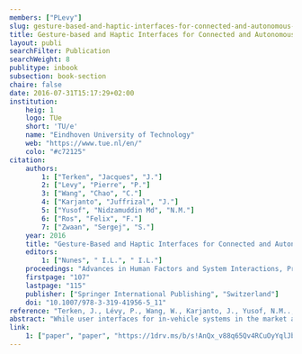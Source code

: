 ```yaml
---
members: ["PLevy"]
slug: gesture-based-and-haptic-interfaces-for-connected-and-autonomous-driving
title: Gesture-based and Haptic Interfaces for Connected and Autonomous Driving
layout: publi
searchFilter: Publication
searchWeight: 8
publitype: inbook
subsection: book-section
chaire: false
date: 2016-07-31T15:17:29+02:00
institution:
    heig: 1
    logo: TUe
    short: 'TU/e'
    name: "Eindhoven University of Technology"
    web: "https://www.tue.nl/en/"
    colo: "#c72125"
citation:
    authors:
        1: ["Terken", "Jacques", "J."]
        2: ["Levy", "Pierre", "P."]
        3: ["Wang", "Chao", "C."]
        4: ["Karjanto", "Juffrizal", "J."]
        5: ["Yusof", "Nidzamuddin Md", "N.M."]
        6: ["Ros", "Felix", "F."]
        7: ["Zwaan", "Sergej", "S."]
    year: 2016
    title: "Gesture-Based and Haptic Interfaces for Connected and Autonomous Driving"
    editors:
        1: ["Nunes", " I.L.", " I.L."]
    proceedings: "Advances in Human Factors and System Interactions, Proceedings of the AHFE 2016 International Conference on Human Factors and System Interactions, July 27-31, 2016, Walt Disney World®, Florida, USA"
    firstpage: "107"
    lastpage: "115"
    publisher: ["Springer International Publishing", "Switzerland"]
    doi: "10.1007/978-3-319-41956-5_11"
reference: "Terken, J., Lévy, P., Wang, W., Karjanto, J., Yusof, N.M.., Ros, F., & Zwaan, S. (2016). Gesture-Based and Haptic Interfaces for Connected and Autonomous Driving. In I.L., Nunes (Eds.) Advances in Human Factors and System Interactions, Proceedings of the AHFE 2016 International Conference on Human Factors and System Interactions, July 27-31, 2016, Walt Disney World®, Florida, USA (pp. 107-115). Switzerland: Springer International Publishing. http://dx.doi.org/10.1007/978-3-319-41956-5_11"
abstract: "While user interfaces for in-vehicle systems in the market are mostly button- and screen-based, advances in electronic technology provide designers with new design opportunities. In this paper, we propose applications of these novel technologies for several aspects of the current and future driving context. We explore opportunities for gesture-based and haptic interfaces in three different areas: establishing shared control between the driver and the autonomous vehicle; providing situation awareness to users of autonomous vehicles while engaged in other activities; connecting drivers to fellow drivers. We argue that these interface technologies hold the promise of creating richer and more natural interaction than the traditional vision- and audio-based interfaces that dominate the current market. We conclude by outlining steps for further research."
link:
    1: ["paper", "paper", "https://1drv.ms/b/s!AnQx_v88q65Qv4RCuOyYqlJbrPTRbA?e=ziwAC7"]
---
```


